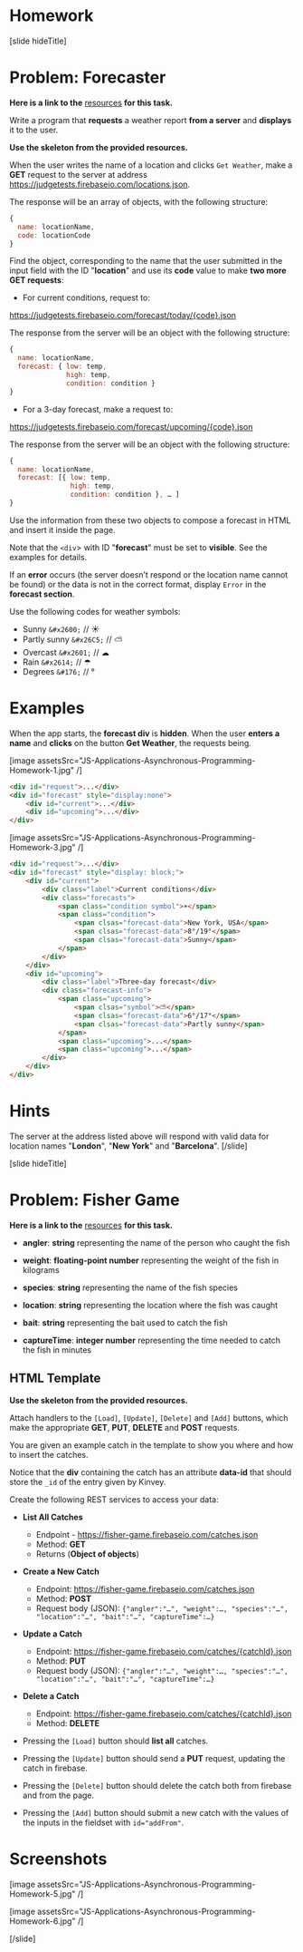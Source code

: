 # Homework

[slide hideTitle]

# Problem: Forecaster

**Here is a link to the** [resources](https://videos.softuni.org/resources/javascript/javascript-applications/JS-Applications-Asynchronous-Programming-Homework-01.Forecaster.zip) **for this task.**

Write a program that **requests** a weather report **from a server** and **displays** it to the user.

**Use the skeleton from the provided resources.**

When the user writes the name of a location and clicks `Get Weather`, make a **GET** request to the server at address https://judgetests.firebaseio.com/locations.json.

The response will be an array of objects, with the following structure:

```js
{
  name: locationName,
  code: locationCode
}
```

Find the object, corresponding to the name that the user submitted in the input field with the ID "**location**" and use its **code** value to make **two more GET requests**:

- For current conditions, request to:

https://judgetests.firebaseio.com/forecast/today/{code}.json

The response from the server will be an object with the following structure:

```js
{
  name: locationName,
  forecast: { low: temp,
              high: temp,
              condition: condition }
}
```

- For a 3-day forecast, make a request to:

https://judgetests.firebaseio.com/forecast/upcoming/{code}.json

The response from the server will be an object with the following structure:

```js
{
  name: locationName,
  forecast: [{ low: temp,
               high: temp,
               condition: condition }, … ]
}
```

Use the information from these two objects to compose a forecast in HTML and insert it inside the page.

Note that the `<div`> with ID "**forecast**" must be set to **visible**. See the examples for details.

If an **error** occurs (the server doesn’t respond or the location name cannot be found) or the data is not in the correct format, display `Error` in the **forecast section**.

Use the following codes for weather symbols:

- Sunny `&#x2600;` // ☀
- Partly sunny `&#x26C5;` // ⛅
- Overcast `&#x2601;` // ☁
- Rain `&#x2614;` // ☂
- Degrees `&#176;` // °

# Examples

When the app starts, the **forecast div** is **hidden**. When the user **enters a name** and **clicks** on the button **Get Weather**, the requests being.

[image assetsSrc="JS-Applications-Asynchronous-Programming-Homework-1.jpg" /]

```html
<div id="request">...</div>
<div id="forecast" style="display:none">
    <div id="current">...</div>
    <div id="upcoming">...</div>
</div>
```

[image assetsSrc="JS-Applications-Asynchronous-Programming-Homework-3.jpg" /]

```html
<div id="request">...</div>
<div id="forecast" style="display: block;">
    <div id="current">
        <div class="label">Current conditions</div>
        <div class="forecasts">
            <span class="condition symbol">☀</span>
            <span class="condition">
                <span clsas="forecast-data">New York, USA</span>
                <span clsas="forecast-data">8°/19°</span>
                <span clsas="forecast-data">Sunny</span>
            </span>
        </div>
    </div>
    <div id="upcoming">
        <div class="label">Three-day forecast</div>
        <div class="forecast-info">
            <span class="upcoming">
                <span clsas="symbol">⛅</span>
                <span clsas="forecast-data">6°/17°</span>
                <span clsas="forecast-data">Partly sunny</span>
            </span>
            <span class="upcoming">...</span>
            <span class="upcoming">...</span>
        </div>
    </div>
</div>
```

# Hints

The server at the address listed above will respond with valid data for location names "**London**", "**New York**" and "**Barcelona**".
[/slide]

[slide hideTitle]

# Problem: Fisher Game

**Here is a link to the** [resources](https://videos.softuni.org/resources/javascript/javascript-applications/JS-Applications-Asynchronous-Programming-Homework-02.Fisher-Game.zip) **for this task.**


- **angler**: **string** representing the name of the person who caught the fish

- **weight**: **floating-point number** representing the weight of the fish in kilograms

- **species**: **string** representing the name of the fish species

- **location**: **string** representing the location where the fish was caught

- **bait**: **string** representing the bait used to catch the fish

- **captureTime**: **integer number** representing the time needed to catch the fish in minutes

## HTML Template

**Use the skeleton from the provided resources.**

Attach handlers to the `[Load]`, `[Update]`, `[Delete]` and `[Add]` buttons, which make the appropriate **GET**, **PUT**, **DELETE** and **POST** requests.

You are given an example catch in the template to show you where and how to insert the catches.

Notice that the **div** containing the catch has an attribute **data-id** that should store the `_id` of the entry given by Kinvey.

Create the following REST services to access your data:

- **List All Catches**

  - Endpoint - https://fisher-game.firebaseio.com/catches.json
  - Method: **GET**
  - Returns (**Object of objects**)

- **Create a New Catch**

  - Endpoint: https://fisher-game.firebaseio.com/catches.json
  - Method: **POST**
  - Request body (JSON): `{"angler":"…", "weight":…, "species":"…", "location":"…", "bait":"…", "captureTime":…}`

- **Update a Catch**

  - Endpoint: https://fisher-game.firebaseio.com/catches/{catchId}.json
  - Method: **PUT**
  - Request body (JSON): `{"angler":"…", "weight":…, "species":"…", "location":"…", "bait":"…", "captureTime":…}`

- **Delete a Catch**

  - Endpoint: https://fisher-game.firebaseio.com/catches/{catchId}.json
  - Method: **DELETE**

- Pressing the `[Load]` button should **list all** catches.

- Pressing the `[Update]` button should send a **PUT** request, updating the catch in firebase.

- Pressing the `[Delete]` button should delete the catch both from firebase and from the page.

- Pressing the `[Add]` button should submit a new catch with the values of the inputs in the fieldset with `id="addFrom"`.

# Screenshots

[image assetsSrc="JS-Applications-Asynchronous-Programming-Homework-5.jpg" /]

[image assetsSrc="JS-Applications-Asynchronous-Programming-Homework-6.jpg" /]

[/slide]
